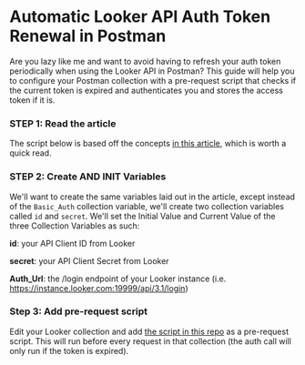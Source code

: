 # Automatic Looker API Auth Token Renewal in Postman

Are you lazy like me and want to avoid having to refresh your auth token periodically when using the Looker API in Postman? This guide will help you to configure your Postman collection with a pre-request script that checks if the current token is expired and authenticates you and stores the access token if it is.

### STEP 1: Read the article
The script below is based off the concepts [in this article](https://medium.com/@allen.helton/how-to-automate-oauth2-token-renewal-in-postman-864420d381a0), which is worth a quick read.

### STEP 2: Create AND INIT Variables
We'll want to create the same variables laid out in the article, except instead of the `Basic_Auth` collection variable, we'll create two collection variables called `id` and `secret`. We'll set the Initial Value and Current Value of the three Collection Variables as such:

**id**: your API Client ID from Looker

**secret**: your API Client Secret from Looker

**Auth_Url**: the /login endpoint of your Looker instance (i.e. https://instance.looker.com:19999/api/3.1/login)

### Step 3: Add pre-request script
Edit your Looker collection and add [the script in this repo](https://github.com/deanlooker/looker_postman_api_token_renewal/blob/main/looker_postman_api_token_renewal_script.js) as a pre-request script. This will run before every request in that collection (the auth call will only run if the token is expired).

